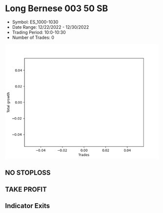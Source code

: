 # Long Bernese 003 50 SB 
- Symbol: ES_1000-1030
- Date Range: 12/22/2022 - 12/30/2022
- Trading Period: 10:0-10:30
- Number of Trades: 0

![Plot](LongBernese00350SBES_1000-1030.png)
## NO STOPLOSS














## TAKE PROFIT











## Indicator Exits

